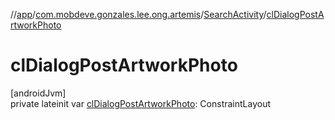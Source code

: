 //[app](../../../index.md)/[com.mobdeve.gonzales.lee.ong.artemis](../index.md)/[SearchActivity](index.md)/[clDialogPostArtworkPhoto](cl-dialog-post-artwork-photo.md)

# clDialogPostArtworkPhoto

[androidJvm]\
private lateinit var [clDialogPostArtworkPhoto](cl-dialog-post-artwork-photo.md): ConstraintLayout
